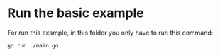 # Run the basic example

For run this example, in this folder you only have to run this command:

```bash
go run ./main.go
```
